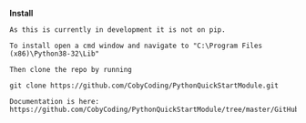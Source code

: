**Install**

    As this is currently in development it is not on pip.

    To install open a cmd window and navigate to "C:\Program Files (x86)\Python38-32\Lib"

    Then clone the repo by running

    git clone https://github.com/CobyCoding/PythonQuickStartModule.git

    Documentation is here: https://github.com/CobyCoding/PythonQuickStartModule/tree/master/GitHub/index.html
